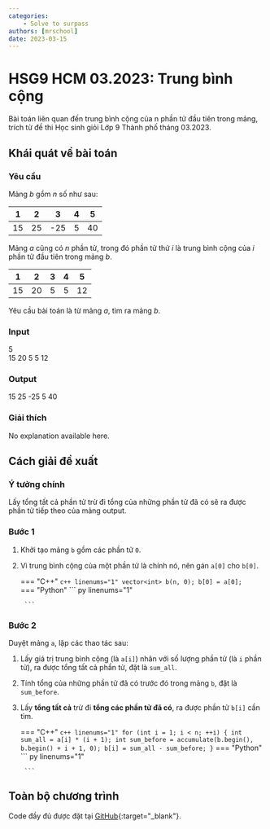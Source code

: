 ```yaml
---
categories:
    - Solve to surpass
authors: [mrschool]
date: 2023-03-15
---
```


# HSG9 HCM 03.2023: Trung bình cộng

Bài toán liên quan đến trung bình cộng của n phần tử đầu tiên trong mảng, trích từ đề thi Học sinh giỏi Lớp 9 Thành phố tháng 03.2023.

<!-- more -->

## Khái quát về bài toán

### Yêu cầu

Mảng *b* gồm *n* số như sau:  

| 1 | 2 | 3 | 4 | 5 |
|---|---|---|---|---|
| 15 | 25 | -25 | 5 | 40 |


Mảng *a* cũng có *n* phần tử, trong đó phần tử thứ *i* là trung bình cộng của *i* phần tử đầu tiên trong mảng *b*.  

| 1 | 2 | 3 | 4 | 5 |
|---|---|---|---|---|
| 15 | 20 | 5 | 5 | 12 |

Yêu cầu bài toán là từ mảng *a*, tìm ra mảng *b*.  

### Input
5  
15 20 5	5 12  

### Output
15 25 -25 5 40  

### Giải thích
No explanation available here.  

## Cách giải đề xuất

### Ý tưởng chính

Lấy tổng tất cả phần tử trừ đi tổng của những phần tử đã có sẽ ra được phần tử tiếp theo của mảng output.

### Bước 1

1. Khởi tạo mảng `b` gồm các phần tử `0`.
2. Vì trung bình cộng của một phần tử là chính nó, nên gán `a[0]` cho `b[0]`.  

    === "C++"
        ``` c++ linenums="1"
            vector<int> b(n, 0);
            b[0] = a[0];    
        ```
    === "Python"
        ``` py linenums="1"

        ```

### Bước 2

Duyệt mảng `a`, lặp các thao tác sau:  

1. Lấy giá trị trung bình cộng (là `a[i]`) nhân với số lượng phần tử (là `i` phần tử), ra được tổng tất cả phần tử, đặt là `sum_all`.  

2. Tính tổng của những phần tử đã có trước đó trong mảng `b`, đặt là `sum_before`.  

3. Lấy **tổng tất cả** trừ đi **tổng các phần tử đã có**, ra được phần tử `b[i]` cần tìm.  

    === "C++"
        ``` c++ linenums="1"
            for (int i = 1; i < n; ++i)
            {
                int sum_all = a[i] * (i + 1);
                int sum_before = accumulate(b.begin(), b.begin() + i + 1, 0);
                b[i] = sum_all - sum_before;
            }
        ```
    === "Python"
        ``` py linenums="1"

        ```

## Toàn bộ chương trình

Code đầy đủ được đặt tại [GitHub](https://github.com/vtchitruong/HSG-UnknownSource/tree/main/TrungBinhCong){:target="_blank"}.